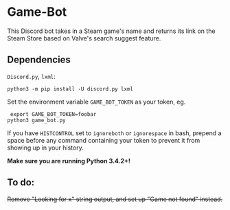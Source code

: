# Game-Bot

This Discord bot takes in a Steam game's name and returns its link on the Steam Store based on Valve's search suggest feature.

## Dependencies

`Discord.py`, `lxml`:
```
python3 -m pip install -U discord.py lxml
```

Set the environment variable `GAME_BOT_TOKEN` as your token, eg.

```
 export GAME_BOT_TOKEN=foobar
python3 game_bot.py
```

If you have `HISTCONTROL` set to `ignoreboth` or `ignorespace` in bash,
prepend a space before any command containing your token to prevent it from
showing up in your history.

**Make sure you are running Python 3.4.2+!**

## To do:

<del>Remove "Looking for x" string output, and set up "Game not found" instead.</del>

